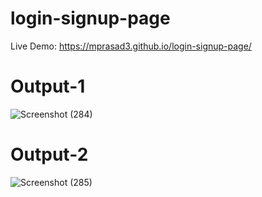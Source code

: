 # login-signup-page

Live Demo: https://mprasad3.github.io/login-signup-page/

# Output-1
![Screenshot (284)](https://github.com/user-attachments/assets/75c20c8f-f154-4b09-a422-954794eb745f)

# Output-2
![Screenshot (285)](https://github.com/user-attachments/assets/74f63c6c-aa5f-417f-85b0-5c40cfce5e42)
